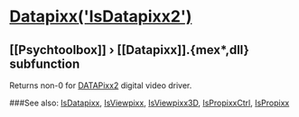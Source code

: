 # [Datapixx('IsDatapixx2')](Datapixx-IsDatapixx2) 
## [[Psychtoolbox]] &#8250; [[Datapixx]].{mex*,dll} subfunction


Returns non-0 for [DATAPixx2](DATAPixx2) digital video driver.  
  


###See also:
[IsDatapixx](Datapixx-IsDatapixx), [IsViewpixx](Datapixx-IsViewpixx), [IsViewpixx3D](Datapixx-IsViewpixx3D), [IsPropixxCtrl](Datapixx-IsPropixxCtrl), [IsPropixx](Datapixx-IsPropixx)
